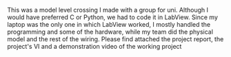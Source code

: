 This was a model level crossing I made with a group for uni. Although I would have preferred C or Python, we had to code it in LabView. Since my laptop was the only one in which LabView worked, I mostly handled the programming and some of the hardware, while my team did the physical model and the rest of the wiring. Please find attached the project report, the project's VI and a demonstration video of the working project
